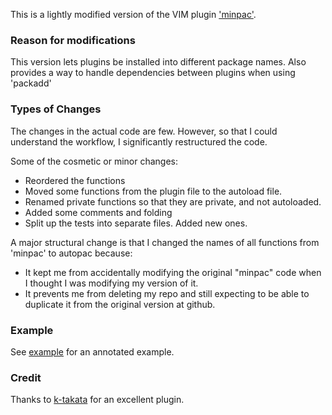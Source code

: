 This is a lightly modified version of the VIM plugin ['minpac'](https://github.com/k-takata/minpac).


### Reason for modifications

This version lets plugins be installed into different package names.
Also provides a way to handle dependencies between plugins when 
using 'packadd'

### Types of Changes

The changes in the actual code are few. However, so that I could
understand the workflow, I significantly restructured the code.

Some of the cosmetic or minor changes:

* Reordered the functions
* Moved some functions from the plugin file to the autoload file.
* Renamed private functions so that they are private, and not autoloaded.
* Added some comments and folding
* Split up the tests into separate files. Added new ones.

A major structural change is that I changed the names of all functions from 'minpac' to autopac because:

* It kept me from accidentally modifying the original "minpac" code when I thought I was modifying my version of it.
* It prevents me from deleting my repo and still expecting to be able to duplicate it from the original version at github.

### Example
See [example](example/myplugins.vim) for an annotated example.

### Credit
Thanks to [k-takata](https://github.com/k-takata) for an excellent plugin.
